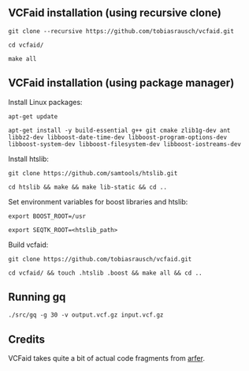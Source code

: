 VCFaid installation (using recursive clone)
------------------------------------------

`git clone --recursive https://github.com/tobiasrausch/vcfaid.git`

`cd vcfaid/`

`make all`

VCFaid installation (using package manager)
-------------------------------------------

Install Linux packages:

`apt-get update`

`apt-get install -y build-essential g++ git cmake zlib1g-dev ant libbz2-dev libboost-date-time-dev libboost-program-options-dev libboost-system-dev libboost-filesystem-dev libboost-iostreams-dev`

Install htslib:

`git clone https://github.com/samtools/htslib.git`

`cd htslib && make && make lib-static && cd ..`

Set environment variables for boost libraries and htslib:

`export BOOST_ROOT=/usr`

`export SEQTK_ROOT=<htslib_path>`

Build vcfaid:

`git clone https://github.com/tobiasrausch/vcfaid.git`

`cd vcfaid/ && touch .htslib .boost && make all && cd ..`


Running gq
----------

`./src/gq -g 30 -v output.vcf.gz input.vcf.gz`


Credits
-------
VCFaid takes quite a bit of actual code fragments from [arfer](https://github.com/ekg/arfer).

